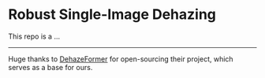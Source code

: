# Robust Single-Image Dehazing

This repo is a ...

---

Huge thanks to [DehazeFormer](https://github.com/IDKiro/DehazeFormer?tab=readme-ov-file) for open-sourcing their project, which serves as a base for ours.